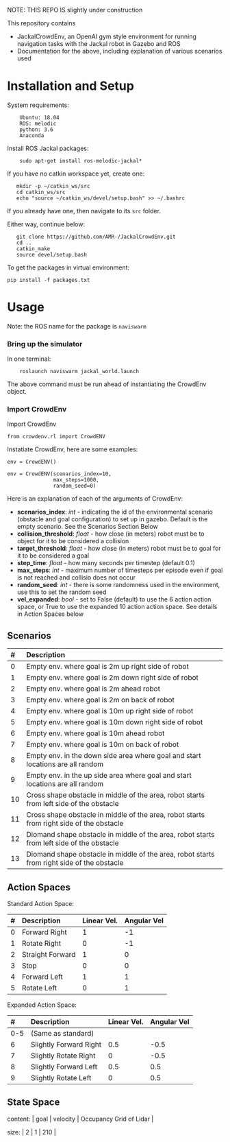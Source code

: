 
NOTE: THIS REPO IS slightly under construction

This repository contains <!-- a few things -->

* JackalCrowdEnv, an OpenAI gym style environment for running navigation tasks with the Jackal robot in Gazebo and ROS
* Documentation for the above, including explanation of various scenarios used
<!-- * Code to generate trajectories and run the VIPER or MSVIPER procedures, as noted in a pending conference paper (to be added upon publication) -->


# Installation and Setup

System requirements:
```
    Ubuntu: 18.04
    ROS: melodic
    python: 3.6
    Anaconda
```
Install ROS Jackal packages:
```
	sudo apt-get install ros-melodic-jackal*
```

If you have no catkin workspace yet, create one:
```
   mkdir -p ~/catkin_ws/src
   cd catkin_ws/src
   echo "source ~/catkin_ws/devel/setup.bash" >> ~/.bashrc
```

If you already have one, then navigate to its `src` folder.

Either way, continue below:

```
   git clone https://github.com/AMR-/JackalCrowdEnv.git
   cd ..
   catkin_make
   source devel/setup.bash
```

To get the packages in virtual environment:

```
pip install -f packages.txt
```

# Usage

Note: the ROS name for the package is `naviswarm` 

### Bring up the simulator
In one terminal:
```
    roslaunch naviswarm jackal_world.launch
```

The above command must be run ahead of instantiating the CrowdEnv object.

### Import CrowdEnv

Import CrowdEnv
```
from crowdenv.rl import CrowdENV
```
Instatiate CrowdEnv, here are some examples:

```
env = CrowdENV()

env = CrowdENV(scenarios_index=10, 
               max_steps=1000, 
               random_seed=0)
```

Here is an explanation of each of the arguments of CrowdEnv:

* __scenarios_index__: _int_  - indicating the id of the environmental scenario (obstacle and goal configuration) to set up in gazebo. Default is the empty scenario. See the Scenarios Section Below
* __collision_threshold__: _float_ - how close (in meters) robot must be to object for it to be considered a collision
* __target_threshold__: _float_ - how close (in meters) robot must be to goal for it to be considered a goal
* __step_time__: _float_ - how many seconds per timestep (default 0.1)
* __max_steps__: _int_ - maximum number of timesteps per episode even if goal is not reached and collisio does not occur
* __random_seed__: _int_ - there is some randomness used in the environment, use this to set the random seed
* __vel_expanded__: _bool_ - set to False (default) to use the 6 action action space, or True to use the expanded 10 action action space. See details in Action Spaces below

## Scenarios

| # | Description |
| :--- | :--- |
| 0 | Empty env. where goal is 2m up right side of robot  |
| 1 | Empty env. where goal is 2m down right side of robot |
| 2 | Empty env. where goal is 2m ahead robot |
| 3 | Empty env. where goal is 2m on back of robot |
| 4 | Empty env. where goal is 10m up right side of robot |
| 5 | Empty env. where goal is 10m down right side of robot |
| 6 | Empty env. where goal is 10m ahead robot |
| 7 | Empty env. where goal is 10m on back of robot |
| 8 | Empty env. in the down side area where goal and start locations are all random |
| 9 | Empty env. in the up side area where goal and start locations are all random |
| 10 | Cross shape obstacle in middle of the area, robot starts from left side of the obstacle |
| 11 | Cross shape obstacle in middle of the area, robot starts from right side of the obstacle |
| 12 | Diomand shape obstacle in middle of the area, robot starts from left side of the obstacle |
| 13 | Diomand shape obstacle in middle of the area, robot starts from right side of the obstacle |


## Action Spaces

Standard Action Space:

| # | Description | Linear Vel. | Angular Vel |
| :--- | :--- | :--- | :--- |
| 0 | Forward Right | 1 | -1 |
| 1 | Rotate Right | 0 | -1 |
| 2 | Straight Forward | 1 | 0 |
| 3 | Stop | 0 | 0 |
| 4 | Forward Left | 1|1 |
| 5 | Rotate Left |0| 1|

Expanded Action Space:

| # | Description | Linear Vel. | Angular Vel |
| :--- | :--- | :--- | :--- |
| 0-5 | (Same as standard) | | |
| 6 | Slightly Forward Right | 0.5 | -0.5 |
| 7 | Slightly Rotate Right | 0 | -0.5 |
| 8 | Slightly Forward Left | 0.5|0.5 |
| 9 | Slightly Rotate Left |0| 0.5|

## State Space
content: | goal | velocity | Occupancy Grid of Lidar |

size:    |   2  |     1    |          210            |
<!-- goal, past, and polar grid with picture -->
